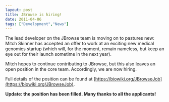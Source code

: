 ```yaml
---
layout: post
title: JBrowse is hiring!
date: 2011-04-06
tags: ["Development","News"]
---
```


The lead developer on the JBrowse team is moving on to pastures new: Mitch Skinner has accepted an offer to work at an exciting new medical genomics startup (which will, for the moment, remain nameless, but keep an eye out for their launch sometime in the next year).

Mitch hopes to continue contributing to JBrowse, but this also leaves an open position in the core team. Accordingly, we are now hiring.

Full details of the position can be found at [https://biowiki.org/JBrowseJob](https://biowiki.org/JBrowseJob).

**Update: the position has been filled.  Many thanks to all the applicants!**